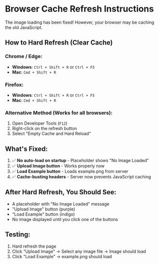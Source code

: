 # Browser Cache Refresh Instructions

The image loading has been fixed! However, your browser may be caching the old JavaScript.

## How to Hard Refresh (Clear Cache)

### Chrome / Edge:
- **Windows**: `Ctrl + Shift + R` or `Ctrl + F5`
- **Mac**: `Cmd + Shift + R`

### Firefox:
- **Windows**: `Ctrl + Shift + R` or `Ctrl + F5`
- **Mac**: `Cmd + Shift + R`

### Alternative Method (Works for all browsers):
1. Open Developer Tools (`F12`)
2. Right-click on the refresh button
3. Select "Empty Cache and Hard Reload"

## What's Fixed:

1. ✅ **No auto-load on startup** - Placeholder shows "No Image Loaded"
2. ✅ **Upload Image button** - Works properly now
3. ✅ **Load Example button** - Loads example.png from server
4. ✅ **Cache-busting headers** - Server now prevents JavaScript caching

## After Hard Refresh, You Should See:

- A placeholder with "No Image Loaded" message
- "Upload Image" button (purple)
- "Load Example" button (indigo)
- No image displayed until you click one of the buttons

## Testing:

1. Hard refresh the page
2. Click "Upload Image" → Select any image file → Image should load
3. Click "Load Example" → example.png should load
